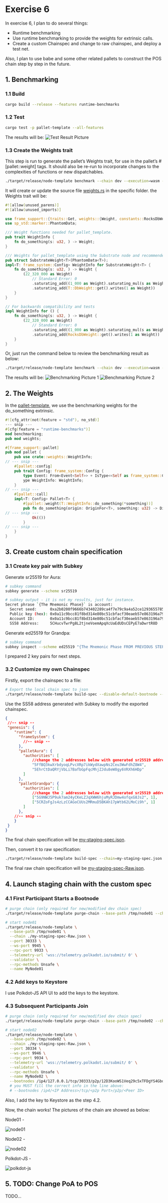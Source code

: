 # Exercise 6

In exercise 6, I plan to do several things:

- Runtime benchmarking
- Use runtime benchmarking to provide the weights for extrinsic calls.
- Create a custom Chainspec and change to raw chainspec, and deploy a test net.

Also, I plan to use babe and some other related pallets to construct the POS chain step by step in the future.

## 1. Benchmarking

### 1.1 Build

```sh
cargo build --release --features runtime-benchmarks
```

### 1.2 Test

```sh
cargo test -p pallet-template --all-features
```

The results will be:
![Test Result Picture](https://github.com/clubnetwork/clubnetwork/blob/main/doc/img/test_results.jpeg)

### 1.3 Create the Weights trait

This step is run to generate the pallet’s Weights trait, for use in the pallet’s #[pallet::weight] tags. It should also be re-run to incorporate changes to the complexities of functions or new dispatchables.

```sh
./target/release/node-template benchmark --chain dev --execution=wasm --wasm-execution=compiled --pallet pallet_template --extrinsic do_something --steps 50 --repeat 20 --output ./pallets/template/src/weights.rs --template ./.maintain/frame-weight-template.hbs
```

It will create or update the source file [weights.rs](./pallets/template/src/weights.rs) in the specific folder. the Weights trait will be:

```rust
#![allow(unused_parens)]
#![allow(unused_imports)]

use frame_support::{traits::Get, weights::{Weight, constants::RocksDbWeight}};
use sp_std::marker::PhantomData;

/// Weight functions needed for pallet_template.
pub trait WeightInfo {
    fn do_something(s: u32, ) -> Weight;
}

/// Weights for pallet_template using the Substrate node and recommended hardware.
pub struct SubstrateWeight<T>(PhantomData<T>);
impl<T: frame_system::Config> WeightInfo for SubstrateWeight<T> {
    fn do_something(s: u32, ) -> Weight {
        (22_320_000 as Weight)
            // Standard Error: 0
            .saturating_add((1_000 as Weight).saturating_mul(s as Weight))
            .saturating_add(T::DbWeight::get().writes(1 as Weight))
    }
}

// For backwards compatibility and tests
impl WeightInfo for () {
    fn do_something(s: u32, ) -> Weight {
        (22_320_000 as Weight)
            // Standard Error: 0
            .saturating_add((1_000 as Weight).saturating_mul(s as Weight))
            .saturating_add(RocksDbWeight::get().writes(1 as Weight))
    }
}
```

Or, just run the command below to review the benchmarking result as below:

```sh
./target/release/node-template benchmark --chain dev --execution=wasm --wasm-execution=compiled --pallet pallet_template --extrinsic do_something --steps 50 --repeat 20
```

The results will be:
![Benchmarking Picture 1](https://github.com/clubnetwork/clubnetwork/blob/main/doc/img/benchmarking_1.jpeg)
![Benchmarking Picture 2](https://github.com/clubnetwork/clubnetwork/blob/main/doc/img/benchmarking_2.jpeg)

## 2. The Weights

In the [pallet-template](./pallets/template/src/lib.rs), we use the benchmarking weights for the do_something extrinsic.

```rust
#![cfg_attr(not(feature = "std"), no_std)]
--- snip ---
#[cfg(feature = "runtime-benchmarks")]
mod benchmarking;
pub mod weights;

#[frame_support::pallet]
pub mod pallet {
    pub use crate::weights::WeightInfo;
// --- snip ---
    #[pallet::config]
    pub trait Config: frame_system::Config {
        type Event: From<Event<Self>> + IsType<<Self as frame_system::Config>::Event>;
        ype WeightInfo: WeightInfo;
    }
// --- snip ---
    #[pallet::call]
    impl<T: Config> Pallet<T> {
        #[pallet::weight(T::WeightInfo::do_something(*something))]
        pub fn do_something(origin: OriginFor<T>, something: u32) -> DispatchResult {
// --- snip ---
            Ok(())
        }
// --- snip ---
    }
}
```

## 3. Create custom chain specification

### 3.1 Create key pair with Subkey

Generate sr25519 for Aura:

```sh
# subkey command
subkey generate --scheme sr25519
```

```sh
# subkey output - it is not my results, just for instance.
Secret phrase `{The Mnemonic Phase}` is account:
  Secret seed:      0xa2b0200f9666b743402289ca4f7e79c9a4a52ce129365578521b0b75396bd242
  Public key (hex): 0x0a11c9bcc81f8bd314e80bc51cbfacf30eaeb57e863196a79cccdc8bf4750d21
  Account ID:       0x0a11c9bcc81f8bd314e80bc51cbfacf30eaeb57e863196a79cccdc8bf4750d21
  SS58 Address:     5CHucvTwrPg8L2tjneVoemApqXcUaEdUDsCEPyE7aDwrtR8D
```

Generate ed25519 for Grandpa:

```sh
# subkey command
subkey inspect --scheme ed25519 "{The Mnemonic Phase FROM PREVIOUS STEP}"
```

I prepared 2 key pairs for next steps.

### 3.2 Customize my own Chainspec

Firstly, export the chainspec to a file:

```sh
# Export the local chain spec to json
./target/release/node-template build-spec --disable-default-bootnode --chain local > my-staging-spec.json
```

Use the SS58 address generated with Subkey to modify the exported chainspec.

```json
{
 //-- snip --
 "genesis": {
    "runtime": {
      "frameSystem": {
        //-- snip --
      },
      "palletAura": {
        "authorities": [
            //change the 2 addresses below with generated sr25519 addresses.
            "5FfBQ3kwXrbdyoqLPvcXRp7ikWydXawpNs2Ceu3WwFdhZ8W4",
            "5EhrCtDaQRYjVbLi7BafbGpFqcMhjZJdu8eW8gy6VRXh6HDp"
        ]
      },
      "palletGrandpa": {
        "authorities": [
            //change the 2 addresses below with generated sr25519 addresses.
            ["5G9NWJ5P9uk7am24yCKeLZJqXWW6hjuMyRJDmw4ofqxG8Js2", 1],
            ["5CRZoFgJs4zLzCCAGoCUUs2MRmuD5BKAh17pWtb62LMoCi9h", 1]
        ]
      },
    //-- snip --
    }
 }
}
```

The final chain specification will be [my-staging-spec.json](./my-staging-spec.json).

Then, convert it to raw specification:

```sh
./target/release/node-template build-spec --chain=my-staging-spec.json --raw --disable-default-bootnode > my-staging-spec-Raw.json
```

The final raw chain specification will be [my-staging-spec-Raw.json](./my-staging-spec-Raw.json).

## 4. Launch staging chain with the custom spec

### 4.1 First Participant Starts a Bootnode

```sh
# purge chain (only required for new/modified dev chain spec)
./target/release/node-template purge-chain --base-path /tmp/node01 --chain local -y
```

```sh
# start node01
./target/release/node-template \
  --base-path /tmp/node01 \
  --chain ./my-staging-spec-Raw.json \
  --port 30333 \
  --ws-port 9945 \
  --rpc-port 9933 \
  --telemetry-url 'wss://telemetry.polkadot.io/submit/ 0' \
  --validator \
  --rpc-methods Unsafe \
  --name MyNode01
```

### 4.2 Add keys to Keystore

I use Polkdot-JS API UI to add the keys to the keystore.

### 4.3 Subsequent Participants Join

```sh
# purge chain (only required for new/modified dev chain spec)
./target/release/node-template purge-chain --base-path /tmp/node02 --chain local -y
```

```sh
# start node02
./target/release/node-template \
  --base-path /tmp/node02 \
  --chain ./my-staging-spec-Raw.json \
  --port 30334 \
  --ws-port 9946 \
  --rpc-port 9934 \
  --telemetry-url 'wss://telemetry.polkadot.io/submit/ 0' \
  --validator \
  --rpc-methods Unsafe \
  --name MyNode02 \
  --bootnodes /ip4/127.0.0.1/tcp/30333/p2p/12D3KooWS1Veq29c5xTFDgYS4GbdV9c7MVBP5nWzaA9rR8aLYapx
  # you MUST fill the correct info in the line above:
  # --bootnodes /ip4/<IP Address>/tcp/<p2p Port>/p2p/<Peer ID>
```

Also, I add the key to Keystore as the step 4.2.

Now, the chain works! The pictures of the chain are showed as below:

Node01 -

![node01](https://github.com/clubnetwork/clubnetwork/blob/main/doc/img/node01.jpeg)

Node02 -

![node02](https://github.com/clubnetwork/clubnetwork/blob/main/doc/img/node02.jpeg)

Polkdot-JS -

![polkdot-js](https://github.com/clubnetwork/clubnetwork/blob/main/doc/img/polkdot-js.jpeg)

## 5. TODO: Change PoA to POS

TODO...
